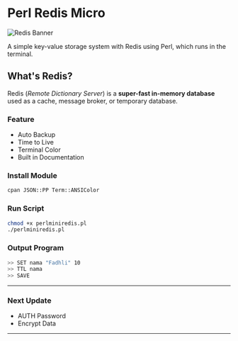 # Perl Redis Micro
<p class="text-center">
<img src="https://media.charlesleifer.com/blog/photos/redis-logo.png" alt="Redis Banner"/>
</p>

<p class="text-center">
A simple key-value storage system with Redis using Perl, which runs in the terminal.
</p>

## What's Redis?
Redis (*Remote Dictionary Server*) is a **super-fast in-memory database** used as a cache, message broker, or temporary database.

### Feature
- Auto Backup
- Time to Live
- Terminal Color
- Built in Documentation

### Install Module

```bash
cpan JSON::PP Term::ANSIColor
```

### Run Script
```bash
chmod +x perlminiredis.pl
./perlminiredis.pl
```

### Output Program

```bash
>> SET nama "Fadhli" 10
>> TTL nama
>> SAVE
```

---

### Next Update

- AUTH Password
- Encrypt Data

---
